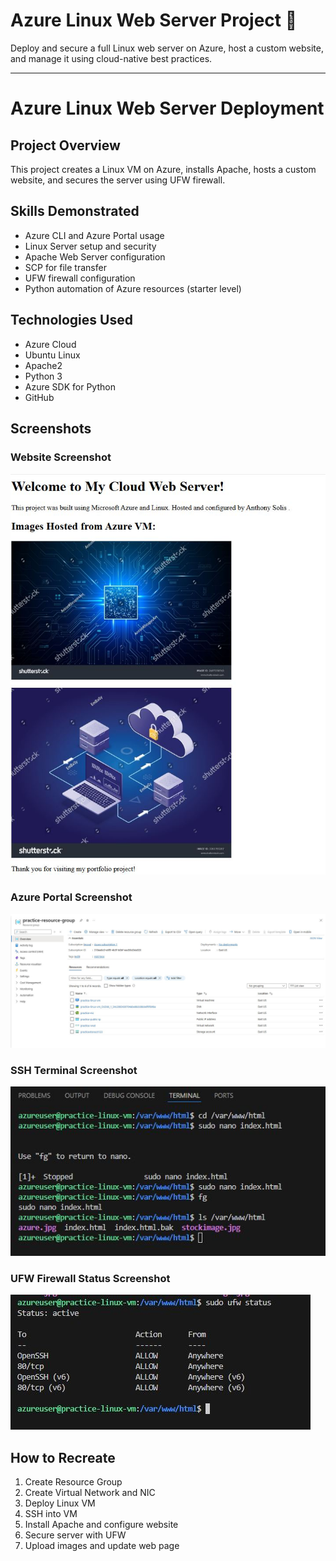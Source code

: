# Azure Linux Web Server Project 🚀

Deploy and secure a full Linux web server on Azure, host a custom website, and manage it using cloud-native best practices.

---

# Azure Linux Web Server Deployment

## Project Overview
This project creates a Linux VM on Azure, installs Apache, hosts a custom website, and secures the server using UFW firewall.

## Skills Demonstrated
- Azure CLI and Azure Portal usage
- Linux Server setup and security
- Apache Web Server configuration
- SCP for file transfer
- UFW firewall configuration
- Python automation of Azure resources (starter level)

## Technologies Used
- Azure Cloud
- Ubuntu Linux
- Apache2
- Python 3
- Azure SDK for Python
- GitHub

## Screenshots

### Website Screenshot
![Website Screenshot](website-screenshot.jpg)

### Azure Portal Screenshot
![Azure Portal Screenshot](azure-portal-screenshot.jpg)

### SSH Terminal Screenshot
![SSH Terminal Screenshot](ssh-terminal-screenshot.jpg)

### UFW Firewall Status Screenshot
![UFW Firewall Screenshot](ufw-firewall-screenshot.jpg)


## How to Recreate
1. Create Resource Group
2. Create Virtual Network and NIC
3. Deploy Linux VM
4. SSH into VM
5. Install Apache and configure website
6. Secure server with UFW
7. Upload images and update web page
